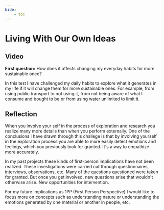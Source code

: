 ```yaml
---
hide:
    - toc
---
```


# Living With Our Own Ideas

## Video

**First question:** How does it affects changing my everyday habits for more sustainable once?

In this test I have challenged my daily habits to explore what it generates in my life if it will change them for more sustainable ones. For example, from using public transport to not using it, from not being aware of what I consume and bought to be or from using water unlimited to limit it. 


## Reflection

When you involve your self in the process of exploration and research you realize many more details than when you perform externally. One of the conclusions I have drawn through this challege is that by involving yourself in the exploration process you are able to more easily detect emotions and feelings, which you previously took for granted. It's a way to empathize more accurately.

In my past projects these kinds of first-person implications have not been realized. These investigations were carried out through questionnaires, interviews, observations, etc. Many of the questions questioned were taken for granted. But once you get involved, new questions arise that wouldn't otherwise arise. New opportunities for intervention. 

For my future implications as 1PP (First Person Perspective) I would like to focus more on concepts such as understanding nature or understanding the emotions generated by one material or another in people, etc.

